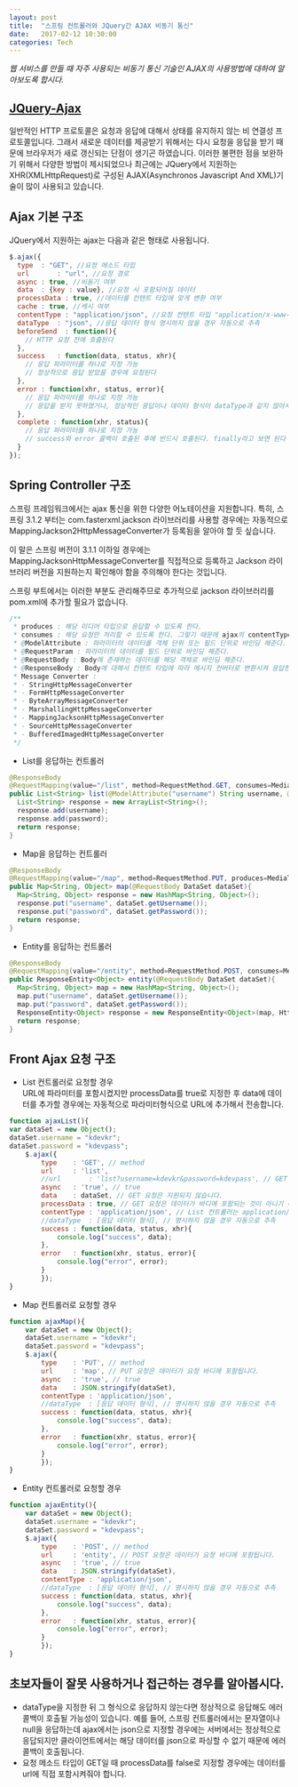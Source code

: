 ```yaml
---
layout: post
title:  "스프링 컨트롤러와 JQuery간 AJAX 비동기 통신"
date:   2017-02-12 10:30:00
categories: Tech
---
```


*웹 서비스를 만들 때 자주 사용되는 비동기 통신 기술인 AJAX의 사용방법에 대하여 알아보도록 합시다.*

## [JQuery-Ajax](http://api.jquery.com/jquery.ajax/)
일반적인 HTTP 프로토콜은 요청과 응답에 대해서 상태를 유지하지 않는 비 연결성 프로토콜입니다. 그래서 새로운 데이터를 제공받기 위해서는 다시 요청을 응답을 받기 때문에 브라우저가 새로 갱신되는 단점이 생기곤 하였습니다. 이러한 불편한 점을 보완하기 위해서 다양한 방법이 제시되었으나 최근에는 JQuery에서 지원하는 XHR(XMLHttpRequest)로 구성된 AJAX(Asynchronos Javascript And XML)기술이 많이 사용되고 있습니다.  

## Ajax 기본 구조  
JQuery에서 지원하는 ajax는 다음과 같은 형태로 사용됩니다.
```js
$.ajax({
  type	: "GET", //요청 메소드 타입
  url		: "url", //요청 경로
  async : true, //비동기 여부
  data  : {key : value}, //요청 시 포함되어질 데이터
  processData : true, //데이터를 컨텐트 타입에 맞게 변환 여부
  cache : true, //캐시 여부
  contentType : "application/json", //요청 컨텐트 타입 "application/x-www-form-urlencoded; charset=UTF-8"
  dataType	: "json", //응답 데이터 형식 명시하지 않을 경우 자동으로 추측
  beforeSend  : function(){
    // HTTP 요청 전에 호출된다
  },
  success	: function(data, status, xhr){
    // 응답 파라미터를 하나로 지정 가능
    // 정상적으로 응답 받았을 경우에 요청된다
  },
  error	: function(xhr, status, error){
    // 응답 파라미터를 하나로 지정 가능
    // 응답을 받지 못하였거나, 정상적인 응답이나 데이터 형식이 dataType과 같지 않아서 파싱하지 못했을 경우에 호출된다.
  },
  complete : function(xhr, status){
    // 응답 파라미터를 하나로 지정 가능
    // success와 error 콜백이 호출된 후에 반드시 호출된다. finally라고 보면 된다
  }
});
```

## Spring Controller 구조  
스프링 프레임워크에서는 ajax 통신을 위한 다양한 어노테이션을 지원합니다. 특히, 스프링 3.1.2 부터는 com.fasterxml.jackson 라이브러리를 사용할 경우에는 자동적으로 MappingJackson2HttpMessageConverter가 등록됨을 알아야 할 듯 싶습니다.

이 말은 스프링 버전이 3.1.1 이하일 경우에는 MappingJacksonHttpMessageConverter를 직접적으로 등록하고 Jackson 라이브러리 버전을 지원하는지 확인해야 함을 주의해야 한다는 것입니다.  

스프링 부트에서는 이러한 부분도 관리해주므로 추가적으로 jackson 라이브러리를 pom.xml에 추가할 필요가 없습니다.  

```java
/**
 * produces : 해당 미디어 타입으로 응답할 수 있도록 한다.
 * consumes : 해당 요청만 처리할 수 있도록 한다. 그렇기 때문에 ajax의 contentType을 반드시 명시해야만 한다.
 * @ModelAttribute : 파라미터의 데이터를 객체 단위 또는 필드 단위로 바인딩 해준다. 필드명이 중복되지 않을 경우에는 생략 가능하다.
 * @RequestParam : 파라미터의 데이터를 필드 단위로 바인딩 해준다.
 * @RequestBody : Body에 존재하는 데이터를 해당 객체로 바인딩 해준다.
 * @ResponseBody : Body에 대해서 컨텐트 타입에 따라 메시지 컨버터로 변환시켜 응답한다.
 * Message Converter :
 * - StringHttpMessageConverter
 * - FormHttpMessageConverter
 * - ByteArrayMessageConverter
 * - MarshallingHttpMessageConverter
 * - MappingJacksonHttpMessageConverter
 * - SourceHttpMessageConverter
 * - BufferedImagedHttpMessageConverter
 */
```

- List를 응답하는 컨트롤러  
```java
@ResponseBody
@RequestMapping(value="/list", method=RequestMethod.GET, consumes=MediaType.APPLICATION_JSON_VALUE)
public List<String> list(@ModelAttribute("username") String username, @RequestParam("password") String password){
  List<String> response = new ArrayList<String>();
  response.add(username);
  response.add(password);
  return response;
}
```
- Map을 응답하는 컨트롤러  
```java
@ResponseBody
@RequestMapping(value="/map", method=RequestMethod.PUT, produces=MediaType.APPLICATION_JSON_VALUE)
public Map<String, Object> map(@RequestBody DataSet dataSet){
  Map<String, Object> response = new HashMap<String, Object>();
  response.put("username", dataSet.getUsername());
  response.put("password", dataSet.getPassword());
  return response;
}
```
- Entity를 응답하는 컨트롤러  
```java
@ResponseBody
@RequestMapping(value="/entity", method=RequestMethod.POST, consumes=MediaType.APPLICATION_JSON_VALUE)
public ResponseEntity<Object> entity(@RequestBody DataSet dataSet){
  Map<String, Object> map = new HashMap<String, Object>();
  map.put("username", dataSet.getUsername());
  map.put("password", dataSet.getPassword());
  ResponseEntity<Object> response = new ResponseEntity<Object>(map, HttpStatus.OK);
  return response;
}
```

## Front Ajax 요청 구조  
- List 컨트롤러로 요청할 경우  
URL에 파라미터를 포함시켰지만 processData를 true로 지정한 후 data에 데이터를 추가할 경우에는 자동적으로 파라미터형식으로 URL에 추가해서 전송합니다.
```js
function ajaxList(){
var dataSet = new Object();
dataSet.username = "kdevkr";
dataSet.password = "kdevpass";
	$.ajax({
		type	: 'GET', // method
		url		: 'list',
		//url		: 'list?username=kdevkr&password=kdevpass', // GET 요청은 데이터가 URL 파라미터로 포함되어 전송됩니다.
		async	: 'true', // true
		data 	: dataSet, // GET 요청은 지원되지 않습니다.
		processData	: true, // GET 요청은 데이터가 바디에 포함되는 것이 아니기 때문에 URL에 파라미터 형식으로 추가해서 전송해줍니다.
		contentType : 'application/json', // List 컨트롤러는 application/json 형식으로만 처리하기 때문에 컨텐트 타입을 지정해야 합니다.
		//dataType	: [응답 데이터 형식], // 명시하지 않을 경우 자동으로 추측
		success	: function(data, status, xhr){
			console.log("success", data);
		},
		error	: function(xhr, status, error){
			console.log("error", error);
		}
		});
}
```
- Map 컨트롤러로 요청할 경우  
```js
function ajaxMap(){
	var dataSet = new Object();
	dataSet.username = "kdevkr";
	dataSet.password = "kdevpass";
	$.ajax({
		type	: 'PUT', // method
		url		: 'map', // PUT 요청은 데이터가 요청 바디에 포함됩니다.
		async	: 'true', // true
		data 	: JSON.stringify(dataSet),
		contentType : 'application/json',
		//dataType	: [응답 데이터 형식], // 명시하지 않을 경우 자동으로 추측
		success	: function(data, status, xhr){
			console.log("success", data);
		},
		error	: function(xhr, status, error){
			console.log("error", error);
		}
		});
}
```
- Entity 컨트롤러로 요청할 경우  
```js
function ajaxEntity(){
	var dataSet = new Object();
	dataSet.username = "kdevkr";
	dataSet.password = "kdevpass";
	$.ajax({
		type	: 'POST', // method
		url		: 'entity', // POST 요청은 데이터가 요청 바디에 포함됩니다.
		async	: 'true', // true
		data 	: JSON.stringify(dataSet),
		contentType : 'application/json',
		//dataType	: [응답 데이터 형식], // 명시하지 않을 경우 자동으로 추측
		success	: function(data, status, xhr){
			console.log("success", data);
		},
		error	: function(xhr, status, error){
			console.log("error", error);
		}
		});
}
```

## 초보자들이 잘못 사용하거나 접근하는 경우를 알아봅시다.  
- dataType을 지정한 뒤 그 형식으로 응답하지 않는다면 정상적으로 응답해도 에러 콜백이 호출될 가능성이 있습니다. 예를 들어, 스프링 컨트롤러에서는 문자열이나 null을 응답하는데 ajax에서는 json으로 지정할 경우에는 서버에서는 정상적으로 응답되지만 클라이언트에서는 해당 데이터를 json으로 파싱할 수 없기 때문에 에러 콜백이 호출됩니다.  
- 요청 메소드 타입이 GET일 때 processData를 false로 지정할 경우에는 데이터를 url에 직접 포함시켜줘야 합니다.  
